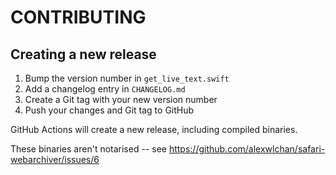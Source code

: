 # CONTRIBUTING

## Creating a new release

1.  Bump the version number in `get_live_text.swift`
2.  Add a changelog entry in `CHANGELOG.md`
3.  Create a Git tag with your new version number
4.  Push your changes and Git tag to GitHub

GitHub Actions will create a new release, including compiled binaries.

These binaries aren't notarised -- see https://github.com/alexwlchan/safari-webarchiver/issues/6
